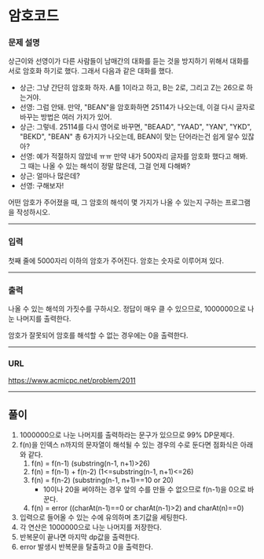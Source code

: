 # 암호코드

### 문제 설명

상근이와 선영이가 다른 사람들이 남매간의 대화를 듣는 것을 방지하기 위해서 대화를 서로 암호화 하기로 했다. 그래서 다음과 같은 대화를 했다.

- 상근: 그냥 간단히 암호화 하자. A를 1이라고 하고, B는 2로, 그리고 Z는 26으로 하는거야.
- 선영: 그럼 안돼. 만약, "BEAN"을 암호화하면 25114가 나오는데, 이걸 다시 글자로 바꾸는 방법은 여러 가지가 있어.
- 상근: 그렇네. 25114를 다시 영어로 바꾸면, "BEAAD", "YAAD", "YAN", "YKD", "BEKD", "BEAN" 총 6가지가 나오는데, BEAN이 맞는 단어라는건 쉽게 알수 있잖아?
- 선영: 예가 적절하지 않았네 ㅠㅠ 만약 내가 500자리 글자를 암호화 했다고 해봐. 그 때는 나올 수 있는 해석이 정말 많은데, 그걸 언제 다해봐?
- 상근: 얼마나 많은데?
- 선영: 구해보자!

어떤 암호가 주어졌을 때, 그 암호의 해석이 몇 가지가 나올 수 있는지 구하는 프로그램을 작성하시오.

-----------
### 입력

첫째 줄에 5000자리 이하의 암호가 주어진다. 암호는 숫자로 이루어져 있다.

-----------
### 출력

나올 수 있는 해석의 가짓수를 구하시오. 정답이 매우 클 수 있으므로, 1000000으로 나눈 나머지를 출력한다.

암호가 잘못되어 암호를 해석할 수 없는 경우에는 0을 출력한다.

-----------
### URL

https://www.acmicpc.net/problem/2011

-----------
## 풀이
1. 1000000으로 나눈 나머지를 출력하라는 문구가 있으므로 99% DP문제다.
2. f(n)을 인덱스 n까지의 문자열이 해석될 수 있는 경우의 수로 둔다면 점화식은 아래와 같다.
   1. f(n) = f(n-1) (substring(n-1, n+1)>26)
   2. f(n) = f(n-1) + f(n-2) (1<=substring(n-1, n+1)<=26)
   3. f(n) = f(n-2) (substring(n-1, n+1)==10 or 20)
      - 10이나 20을 써야하는 경우 앞의 수를 만들 수 없으므로 f(n-1)을 0으로 바꾼다.
   4. f(n) = error ((charAt(n-1)==0 or charAt(n-1)>2) and charAt(n)==0)
3. 입력으로 들어올 수 있는 수에 유의하며 초기값을 세팅한다.
4. 각 연산은 1000000으로 나눈 나머지를 저장한다.
5. 반복문이 끝나면 마지막 dp값을 출력한다.
6. error 발생시 반복문을 탈출하고 0을 출력한다.